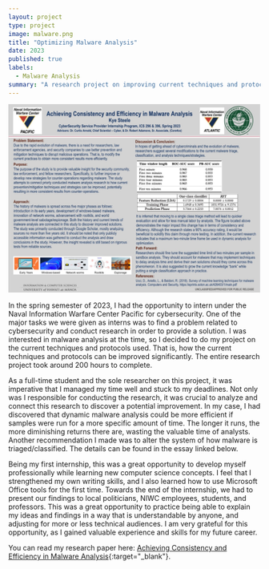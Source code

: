 ```yaml
---
layout: project
type: project
image: malware.png
title: "Optimizing Malware Analysis"
date: 2023
published: true
labels:
  - Malware Analysis
summary: "A research project on improving current techniques and protocols for malware analysis to achieve better consistency and efficiency."
---
```


<div class="p-4">
  <img width="1000px" src="https://github.com/kyesteele/kyesteele.github.io/blob/main/malwareposter.jpg?raw=true" >
</div>

  In the spring semester of 2023, I had the opportunity to intern under the Naval Information Warfare Center Pacific for cybersecurity. One of the major tasks we were given as interns was to find a problem related to cybersecurity and conduct research in order to provide a solution. I was interested in malware analysis at the time, so I decided to do my project on the current techniques and protocols used. That is, how the current techniques and protocols can be improved significantly. The entire research project took around 200 hours to complete.
	
 As a full-time student and the sole researcher on this project, it was imperative that I managed my time well and stuck to my deadlines. Not only was I responsible for conducting the research, it was crucial to analyze and connect this research to discover a potential improvement. In my case, I had discovered that dynamic malware analysis could be more efficient if samples were run for a more specific amount of time. The longer it runs, the more diminishing returns there are, wasting the valuable time of analysts. Another recommendation I made was to alter the system of how malware is triaged/classified. The details can be found in the essay linked below.
	
 Being my first internship, this was a great opportunity to develop myself professionally while learning new computer science concepts. I feel that I strengthened my own writing skills, and I also learned how to use Microsoft Office tools for the first time. Towards the end of the internship, we had to present our findings to local politicians, NIWC employees, students, and professors. This was a great opportunity to practice being able to explain my ideas and findings in a way that is understandable by anyone, and adjusting for more or less technical audiences. I am very grateful for this opportunity, as I gained valuable experience and skills for my future career.

You can read my research paper here: [Achieving Consistency and Efficiency in Malware Analysis](https://kyesteele.github.io/malwarepaper.pdf){:target="_blank"}.
